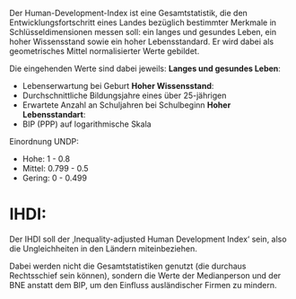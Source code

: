 Der Human-Development-Index ist eine Gesamtstatistik, die den Entwicklungsfortschritt eines Landes bezüglich bestimmter Merkmale in Schlüsseldimensionen messen soll: ein langes und gesundes Leben, ein hoher Wissensstand sowie ein hoher Lebensstandard.
Er wird dabei als geometrisches Mittel normalisierter Werte gebildet. 

Die eingehenden Werte sind dabei jeweils:
**Langes und gesundes Leben**:
- Lebenserwartung bei Geburt
**Hoher Wissensstand**:
- Durchschnittliche Bildungsjahre eines über 25-jährigen
- Erwartete Anzahl an Schuljahren bei Schulbeginn
**Hoher Lebensstandart**:
- BIP (PPP) auf logarithmische Skala

Einordnung UNDP:
- Hohe: 1 - 0.8
- Mittel: 0.799 - 0.5
- Gering: 0 - 0.499

# IHDI:
Der IHDI soll der ‚Inequality-adjusted Human Development Index‘ sein, also die Ungleichheiten in den Ländern miteinbeziehen.

Dabei werden nicht die Gesamtstatistiken genutzt (die durchaus Rechtsschief sein können), sondern die Werte der Medianperson und der BNE anstatt dem BIP, um den Einfluss ausländischer Firmen zu mindern.


